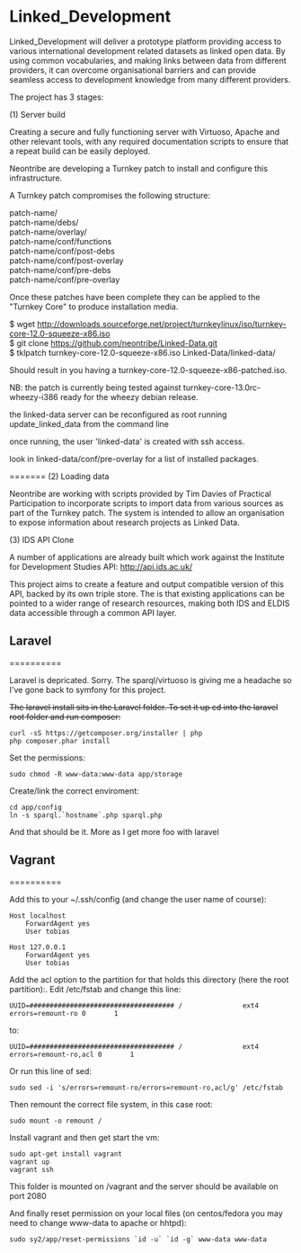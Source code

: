 Linked_Development
==================

Linked_Development will deliver a prototype platform providing access to various international development related datasets as linked open data. By using common vocabularies, and making links between data from different providers, it can overcome organisational barriers and can provide seamless access to development knowledge from many different providers. 

The project has 3 stages:

(1) Server build

Creating a secure and fully functioning server with Virtuoso, Apache and other relevant tools, with any required documentation scripts to ensure that a repeat build can be easily deployed.

Neontribe are developing a Turnkey patch to install and configure this infrastructure.

A Turnkey patch compromises the following structure:

patch-name/  
patch-name/debs/  
patch-name/overlay/  
patch-name/conf/functions  
patch-name/conf/post-debs  
patch-name/conf/post-overlay  
patch-name/conf/pre-debs  
patch-name/conf/pre-overlay  

Once these patches have been complete they can be applied to the "Turnkey Core" to produce installation media.

$ wget http://downloads.sourceforge.net/project/turnkeylinux/iso/turnkey-core-12.0-squeeze-x86.iso  
$ git clone https://github.com/neontribe/Linked-Data.git  
$ tklpatch turnkey-core-12.0-squeeze-x86.iso Linked-Data/linked-data/  

Should result in you having a turnkey-core-12.0-squeeze-x86-patched.iso.  

NB: the patch is currently being tested against turnkey-core-13.0rc-wheezy-i386 ready for the wheezy debian release.  

the linked-data server can be reconfigured as root running update_linked_data from the command line  
 
once running, the user 'linked-data' is created with ssh access. 

look in linked-data/conf/pre-overlay for a list of installed packages.  

=======
(2) Loading data

Neontribe are working with scripts provided by Tim Davies of Practical Participation to incorporate scripts to import data from various sources as part of the Turnkey patch.  The system is intended to allow an organisation to expose information about research projects as Linked Data.

(3) IDS API Clone

A number of applications are already built which work against the Institute for Development Studies API: http://api.ids.ac.uk/ 

This project aims to create a feature and output compatible version of this API, backed by its own triple store. The is that existing applications can be pointed to a wider range of research resources, making both IDS and ELDIS data accessible through a common API layer.

## Laravel
==========

Laravel is depricated.  Sorry.  The sparql/virtuoso is giving me a headache so I've gone back to symfony for this project.


<del>The laravel install sits in the Laravel folder.  To set it up cd into the laravel root folder and run composer:

    curl -sS https://getcomposer.org/installer | php
    php composer.phar install

Set the permissions:

    sudo chmod -R www-data:www-data app/storage

Create/link the correct enviroment:

    cd app/config
    ln -s sparql.`hostname`.php sparql.php

And that should be it.  More as I get more foo with laravel</del>

## Vagrant
==========

Add this to your ~/.ssh/config (and change the user name of course):

    Host localhost
        ForwardAgent yes
        User tobias

    Host 127.0.0.1
        ForwardAgent yes
        User tobias

Add the acl option to the partition for that holds this directory (here the root partition):.  Edit /etc/fstab and change this line:

    UUID=#################################### /               ext4    errors=remount-ro 0       1

to:

    UUID=#################################### /               ext4    errors=remount-ro,acl 0       1

Or run this line of sed:

    sudo sed -i 's/errors=remount-ro/errors=remount-ro,acl/g' /etc/fstab

Then remount the correct file system, in this case root:

    sudo mount -o remount /

Install vagrant and then get start the vm:

    sudo apt-get install vagrant
    vagrant up
    vagrant ssh

This folder is mounted on /vagrant and the server should be available on port 2080

And finally reset permission on your local files (on centos/fedora you may need to change www-data to apache or hhtpd):

    sudo sy2/app/reset-permissions `id -u` `id -g` www-data www-data

